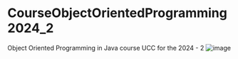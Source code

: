 # CourseObjectOrientedProgramming2024_2
Object Oriented Programming in Java course UCC for the 2024 - 2
![image](https://github.com/user-attachments/assets/f22b1468-ab9c-4101-ab30-a5e28d4512d1)
